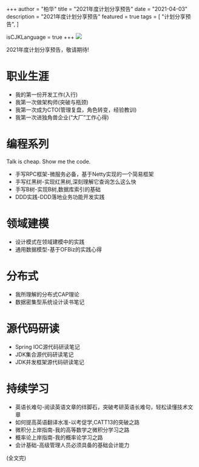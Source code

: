 +++
author = "柏华"
title = "2021年度计划分享预告"
date = "2021-04-03"
description = "2021年度计划分享预告"
featured = true
tags = [
    "计划分享预告",
]

isCJKLanguage = true
+++
![](/images/graph/g7.jpg)

2021年度计划分享预告，敬请期待!

<!--more-->

# 职业生涯
* 我的第一份开发工作(入行)
* 我第一次做架构师(突破与瓶颈)
* 我第一次成为CTO(管理复盘，角色转变，经验教训)
* 我第一次进独角兽企业(“大厂”工作心得)

# 编程系列
Talk is cheap. Show me the code.
* 手写RPC框架-微服务必备，基于Netty实现的一个简易框架
* 手写红黑树-实现红黑树,深刻理解它查询怎么这么快
* 手写B树-实现B树,数据库索引的基础
* DDD实践-DDD落地业务功能开发实践

# 领域建模
* 设计模式在领域建模中的实践
* 通用数据模型-基于OFBiz的实践心得

# 分布式
* 我所理解的分布式CAP理论
* 数据密集型系统设计读书笔记

# 源代码研读
* Spring IOC源代码研读笔记
* JDK集合源代码研读笔记
* JDK并发框架源代码研读笔记

# 持续学习
* 英语长难句-阅读英语文章的绊脚石，突破考研英语长难句，轻松读懂技术文章
* 如何提高英语翻译水准-以考促学,CATT13的突破之路
* 微积分上岸指南-我的高等数学之微积分学习之路
* 概率论上岸指南-我的概率论学习之路
* 会计基础-高级管理人员必须具备的基础会计能力


(全文完)




